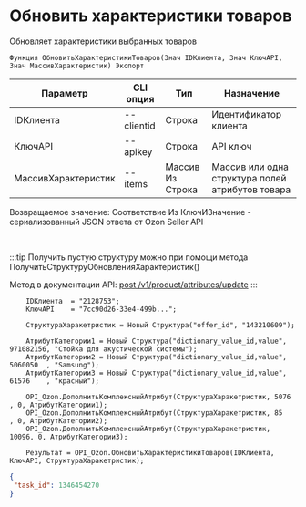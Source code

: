﻿---
sidebar_position: 8
---

# Обновить характеристики товаров
 Обновляет характеристики выбранных товаров



`Функция ОбновитьХарактеристикиТоваров(Знач IDКлиента, Знач КлючAPI, Знач МассивХарактеристик) Экспорт`

  | Параметр | CLI опция | Тип | Назначение |
  |-|-|-|-|
  | IDКлиента | --clientid | Строка | Идентификатор клиента |
  | КлючAPI | --apikey | Строка | API ключ |
  | МассивХарактеристик | --items | Массив Из Строка | Массив или одна структура полей атрибутов товара |

  
  Возвращаемое значение:   Соответствие Из КлючИЗначение - сериализованный JSON ответа от Ozon Seller API

<br/>

:::tip
Получить пустую структуру можно при помощи метода ПолучитьСтруктуруОбновленияХарактеристик()

 Метод в документации API: [post /v1/product/attributes/update](https://docs.ozon.ru/api/seller/#operation/ProductAPI_ProductUpdateAttributes)
:::
<br/>


```bsl title="Пример кода"
    IDКлиента  = "2128753";
    КлючAPI    = "7cc90d26-33e4-499b...";

    СтруктураХаракетристик = Новый Структура("offer_id", "143210609");

    АтрибутКатегории1 = Новый Структура("dictionary_value_id,value", 971082156, "Стойка для акустической системы");
    АтрибутКатегории2 = Новый Структура("dictionary_value_id,value", 5060050  , "Samsung");
    АтрибутКатегории3 = Новый Структура("dictionary_value_id,value", 61576    , "красный");

    OPI_Ozon.ДополнитьКомплексныйАтрибут(СтруктураХаракетристик, 5076 , 0, АтрибутКатегории1);
    OPI_Ozon.ДополнитьКомплексныйАтрибут(СтруктураХаракетристик, 85   , 0, АтрибутКатегории2);
    OPI_Ozon.ДополнитьКомплексныйАтрибут(СтруктураХаракетристик, 10096, 0, АтрибутКатегории3);

    Результат = OPI_Ozon.ОбновитьХарактеристикиТоваров(IDКлиента, КлючAPI, СтруктураХаракетристик);
```
    



```json title="Результат"
{
 "task_id": 1346454270
}
```
